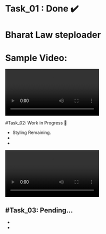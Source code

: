# Task_01 : Done ✔️
# Bharat Law steploader
# Sample Video:
<video src = "https://github.com/Ritikkumar992/twitterQuery/assets/75531808/77be9706-6d05-4276-9b1c-3abc4af7672d"></video>

#Task_02: Work in Progress 🔄️
- Styling Remaining.
-
-
<video src = "https://github.com/Ritikkumar992/projectBharatLaw/assets/75531808/95fe4d51-1dc8-4a4b-863d-8dc92c5ecfab"></video>

#Task_03: Pending...
-
-
-
